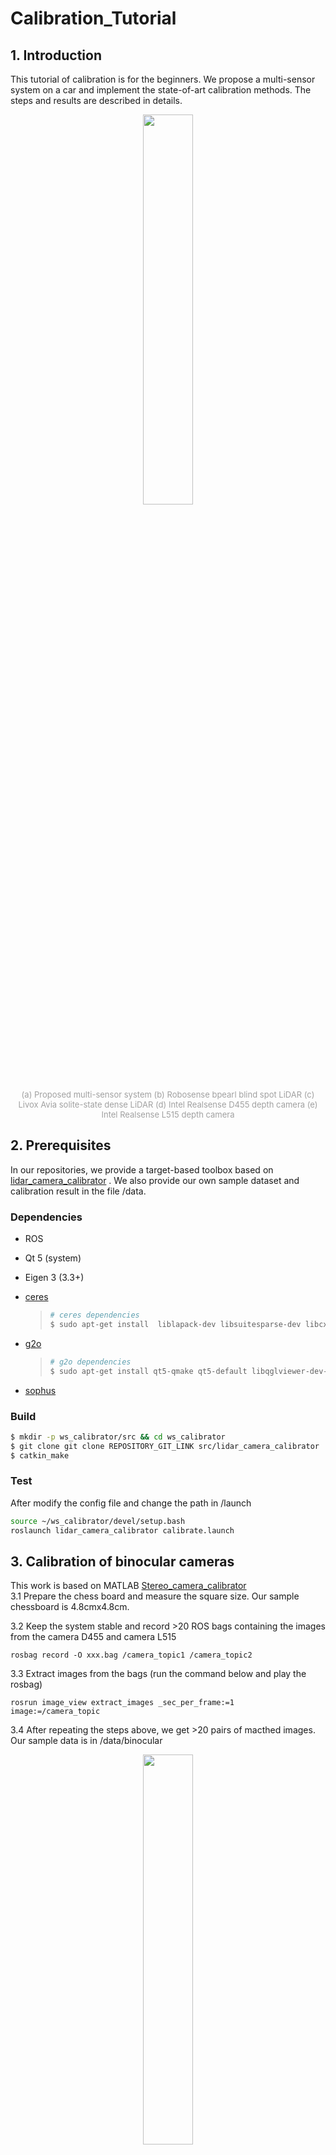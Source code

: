 # Calibration_Tutorial
## 1. Introduction
This tutorial of calibration is for the beginners. We propose a multi-sensor system on a car and implement the state-of-art calibration methods. The steps and results are described in details.
<div align="center">
    <img src="pic/1.jpg" width = 40% >
    <font color=#a0a0a0 size=2><br>(a) Proposed multi-sensor system (b) Robosense bpearl blind spot LiDAR (c) Livox Avia solite-state dense LiDAR (d) Intel Realsense D455 depth camera (e) Intel Realsense L515 depth camera</font>
</div>

## 2. Prerequisites
In our repositories, we provide a target-based toolbox based on [lidar_camera_calibrator](https://github.com/HITSZ-NRSL/lidar_camera_calibrator) . We also provide our own sample dataset and calibration result in the file /data.

### Dependencies

- ROS

- Qt 5 (system)

- Eigen 3 (3.3+)

- [ceres](https://github.com/ceres-solver/ceres-solver.git)

  > ```bash
  > # ceres dependencies
  > $ sudo apt-get install  liblapack-dev libsuitesparse-dev libcxsparse3 libgflags-dev libgoogle-glog-dev libgtest-dev
  > ```
- [g2o](https://github.com/RainerKuemmerle/g2o.git)

  > ```bash
  > # g2o dependencies
  > $ sudo apt-get install qt5-qmake qt5-default libqglviewer-dev-qt5 libsuitesparse-dev libcxsparse3 libcholmod3
  > ```
- [sophus](https://github.com/strasdat/Sophus.git)

### Build

```bash
$ mkdir -p ws_calibrator/src && cd ws_calibrator
$ git clone git clone REPOSITORY_GIT_LINK src/lidar_camera_calibrator
$ catkin_make
```
### Test
After modify the config file and change the path in /launch
```bash
source ~/ws_calibrator/devel/setup.bash
roslaunch lidar_camera_calibrator calibrate.launch 
```


## 3. Calibration of binocular cameras
This work is based on MATLAB [Stereo_camera_calibrator](https://www.mathworks.com/help/vision/ref/stereocameracalibrator-app.html)<br>
3.1 Prepare the chess board and measure the square size. Our sample chessboard is 4.8cmx4.8cm.<br>

3.2 Keep the system stable and record >20 ROS bags containing the  images from the camera D455 and camera L515 

```
rosbag record -O xxx.bag /camera_topic1 /camera_topic2
```

3.3 Extract images from the bags (run the command below and play the rosbag)
```
rosrun image_view extract_images _sec_per_frame:=1 image:=/camera_topic
```
3.4 After repeating the steps above, we get >20 pairs of macthed images. Our sample data is in /data/binocular

<div align="center">
    <img src="pic/2.png" width = 40% >
    <font color=#a0a0a0 size=2><br>Image from D455 camera</font>
</div>

<div align="center">
    <img src="pic/3.png" width = 40% >
    <font color=#a0a0a0 size=2><br>Image from L515 camera</font>
</div>

3.5 Use the [MATLAB toolbox](https://www.mathworks.com/help/vision/ref/stereocameracalibrator-app.html) to calibrate the two cameras<br>

3.6 Remove the image pairs with large error, then the result is optimized.


## 4. Targetless calibration of Livox LiDAR and D455 camera
This work is based on Targetless [lidar_camera_calib](https://github.com/hku-mars/livox_camera_calib)<br>

4.1 Set up the environment and follow the steps shown in https://github.com/hku-mars/livox_camera_calib

4.2 Record ROS bag containing Lidar and camera messages for more than 20s to accumulate dense point cloud. Then, change the bag file into pcd file. The tool bag_to_pcd can be found in [lidar_camera_calib](https://github.com/hku-mars/livox_camera_calib). After modify the path config file, we use
```
roslaunch livox_camera_calib bag_to_pcd.launch
```
Then, we can get the accumulated point cloud. Our sample data set is in  /data/livox_camera_targetless. Because of limited uploaded file size, we down sample the point cloud.

4.3 Edit the file path in the yaml file, then run the program and wait the result
<div align="center">
    <img src="pic/4.jpg" width = 40% >
    <font color=#a0a0a0 size=2><br>Targetless calibration scene</font>
</div>
<div align="center">
    <img src="pic/5.png" width = 40% >
    <font color=#a0a0a0 size=2><br>LiDAR point cloud edges</font>
</div>
<div align="center">
    <img src="pic/6.png" width = 40% >
    <font color=#a0a0a0 size=2><br>Image edges (blue) and LiDAR point cloud edges (red), green lines represent their corresponding relations</font>
</div>

4.4 Calibration result 
<div align="center">
    <img src="pic/7.png" width = 40% >
    <font color=#a0a0a0 size=2><br>Projection of point cloud onto the image using calibrated extrinsic matrix</font>
</div>
 
4.5 Multi-scene calibration<br>
The targetless method needs scene with rich edge features. If not, the calibration result will be bad because of false matched edges.
<div align="center">
    <img src="pic/8.png" width = 40% >
    <font color=#a0a0a0 size=2><br>False matched edge leading to bad calibration result</font>
</div>
When use multi-scenes to do the calibration, the problem can be allievated.
<div align="center">
    <img src="pic/9.png" width = 40% >
    <font color=#a0a0a0 size=2><br>After multi-scene calibration result</font>
</div>
 

## 5. Target-based calibration of RsLiDAR and D455 camera
This work is based on Target-based [lidar_camera_calibrator](https://github.com/HITSZ-NRSL/lidar_camera_calibrator)

5.1 Prepare calibration board
<div align="center">
    <img src="pic/10.png" width = 40% >
    <font color=#a0a0a0 size=2><br>Calibration board target</font>
</div>

5.2 We uphold the target and record the ROS bag. Then, extract pcd files and images from the bag. We use get_sync_data.launch in our repository to ensure the pcd and image obtained are sychronized. Our sample data set is in file /data/rslidar_camera

5.3 Select corner points of the target manually, by clicking on the image viewer
<div align="center">
    <img src="pic/11.png" width = 40% >
    <font color=#a0a0a0 size=2><br>Corner points of the target in the image</font>
</div>

5.4 Select the ROI from the LiDAR point cloud by adjusting the parameters in the UI
<div align="center">
    <img src="pic/19.png" width =40% >
    <font color=#a0a0a0 size=2><br>UI to find ROI</font>
</div>

<div align="center">
    <img src="pic/18.png" width =25% >
    <font color=#a0a0a0 size=2><br>Corner points of the target in the point cloud</font>
</div>

5.5 Solve the PnP problem and get the result by the toolbox
<div align="center">
    <img src="pic/13.png" width = 40% >
    <font color=#a0a0a0 size=2><br>Projection of point cloud onto the image using calibrated extrinsic matrix</font>
</div>


## 6. Target-based calibration of Livox LiDAR and D455 camera
6.1 Our sample data set is in file /data/livox_camera

6.2 The steps are the same as above. We stable the system and record rosbag 1~2 seconds. Then, obtain the accumulated pcd file from the bag. Finally, we use the toolbox and calibrate the dense LiDAR.
<div align="center">
    <img src="pic/14.png" width = 40% >
    <font color=#a0a0a0 size=2><br>Target pose</font>
</div>
<div align="center">
    <img src="pic/15.png" width = 40% >
    <font color=#a0a0a0 size=2><br>Colored point cloud</font>
</div>


## 7. Target-based calibration using MATLAB toolbox
This method is based on MATLAB [Lidar_camera_calibrator](https://www.mathworks.com/help/lidar/ug/lidar-and-camera-calibration.html)<br>

7.1 Prepare a chessboard and measure the size of it. The size of chessboard  square in this experiment is 10.7cmx10.7cm with 0.6cm boarder to pad.

7.2 To get the input pcd and image files. Same step as shown in 5.2. Our sample data set is in file /data/rslidar_camera_matlab

7.3 Input data in MATLAB. The image corner and LiDAR point cloud target plane can be detected.
<div align="center">
    <img src="pic/16.png" width = 60% >
    <font color=#a0a0a0 size=2><br>Detected features</font>
</div>

7.4 Calibrate and reject the image-point cloud pairs with large error
<div align="center">
    <img src="pic/17.png" width = 60% >
    <font color=#a0a0a0 size=2><br>Projection of point cloud onto the image using calibrated extrinsic matrix</font>
</div>

## 8. Publish transformation in ROS
The obtained transformations can be publish in ROS using [static_transform_publisher](http://wiki.ros.org/tf#static_transform_publisher). Finally, the sensor fusion is realized.
```
static_transform_publisher x y z qx qy qz qw frame_id child_frame_id  period_in_ms
```

## 9. Calibration results for reference
9.1 Livox Lidar to camera D455 (targetless method)
<div align="center">
    <img src="pic/A1.png" width = 60% >
    <font color=#a0a0a0 size=2><br></font>
</div>
9.2 RsLidar to camera D455 (target-based method 1)
<div align="center">
    <img src="pic/A2.png" width = 60% >
    <font color=#a0a0a0 size=2><br></font>
</div>

9.3 Livox Lidar to camera D455 (target-based method 1)
<div align="center">
    <img src="pic/A3.png" width = 60% >
    <font color=#a0a0a0 size=2><br></font>
</div>

9.4 RsLidar to camera D455 (target-based method 2)
<div align="center">
    <img src="pic/A4.png" width = 65% >
    <font color=#a0a0a0 size=2><br></font>
</div>


## 10. References
[1] Z. Zhang, "A flexible new technique for camera calibration," in IEEE Transactions on Pattern Analysis and Machine Intelligence, vol. 22, no. 11, pp. 1330-1334, Nov. 2000, doi: 10.1109/34.888718.
<br>
[2] J. -K. Huang and J. W. Grizzle, "Improvements to Target-Based 3D LiDAR to Camera Calibration," in IEEE Access, vol. 8, pp. 134101-134110, 2020, doi: 10.1109/ACCESS.2020.3010734.
<br>
[3] C. Yuan, X. Liu, X. Hong and F. Zhang, "Pixel-Level Extrinsic Self Calibration of High Resolution LiDAR and Camera in Targetless Environments," in IEEE Robotics and Automation Letters, vol. 6, no. 4, pp. 7517-7524, Oct. 2021, doi: 10.1109/LRA.2021.3098923.

## 11. Acknowledgement
1. Binocular camera calibration: Matlab [Stereo_camera_calibrator](https://www.mathworks.com/help/vision/ref/stereocameracalibrator-app.html)
2. Targetless calibration of Livox LiDAR and D455 camera: [lidar_camera_calib](https://github.com/hku-mars/livox_camera_calib)
3. Target-based method 1:  [lidar_camera_calibrator](https://github.com/HITSZ-NRSL/lidar_camera_calibrator)
4. Target-based method 2: MATLAB [Lidar_camera_calibrator](https://www.mathworks.com/help/lidar/ug/lidar-and-camera-calibration.html)




